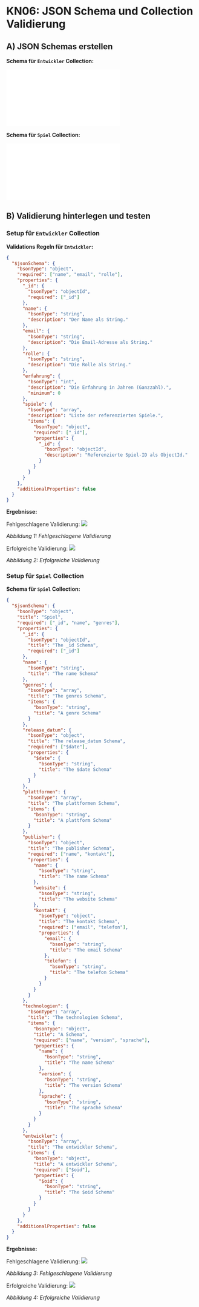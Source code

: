 # KN06: JSON Schema und Collection Validierung

## A) JSON Schemas erstellen

**Schema für `Entwickler` Collection:**

![Entwickler Schema](entwicklerSchema.json)

**Schema für `Spiel` Collection:**

![Spiel Schema](spielSchema.json)

## B) Validierung hinterlegen und testen

### Setup für `Entwickler` Collection

**Validations Regeln für `Entwickler`:**

```json
{
  "$jsonSchema": {
    "bsonType": "object",
    "required": ["name", "email", "rolle"],
    "properties": {
      "_id": {
        "bsonType": "objectId",
        "required": ["_id"]
      },
      "name": {
        "bsonType": "string",
        "description": "Der Name als String."
      },
      "email": {
        "bsonType": "string",
        "description": "Die Email-Adresse als String."
      },
      "rolle": {
        "bsonType": "string",
        "description": "Die Rolle als String."
      },
      "erfahrung": {
        "bsonType": "int",
        "description": "Die Erfahrung in Jahren (Ganzzahl).",
        "minimum": 0
      },
      "spiele": {
        "bsonType": "array",
        "description": "Liste der referenzierten Spiele.",
        "items": {
          "bsonType": "object",
          "required": ["_id"],
          "properties": {
            "_id": {
              "bsonType": "objectId",
              "description": "Referenzierte Spiel-ID als ObjectId."
            }
          }
        }
      }
    },
    "additionalProperties": false
  }
}
```

**Ergebnisse:**

Fehlgeschlagene Validierung:
![](image/Pasted%20image%2020250308181401.png)

_Abbildung 1: Fehlgeschlagene Validierung_

Erfolgreiche Validierung:
![](image/Pasted%20image%2020250308183614.png)

_Abbildung 2: Erfolgreiche Validierung_

### Setup für `Spiel` Collection

**Schema für `Spiel` Collection:**

```json
{
  "$jsonSchema": {
    "bsonType": "object",
    "title": "Spiel",
    "required": ["_id", "name", "genres"],
    "properties": {
      "_id": {
        "bsonType": "objectId",
        "title": "The _id Schema",
        "required": ["_id"]
      },
      "name": {
        "bsonType": "string",
        "title": "The name Schema"
      },
      "genres": {
        "bsonType": "array",
        "title": "The genres Schema",
        "items": {
          "bsonType": "string",
          "title": "A genre Schema"
        }
      },
      "release_datum": {
        "bsonType": "object",
        "title": "The release_datum Schema",
        "required": ["$date"],
        "properties": {
          "$date": {
            "bsonType": "string",
            "title": "The $date Schema"
          }
        }
      },
      "plattformen": {
        "bsonType": "array",
        "title": "The plattformen Schema",
        "items": {
          "bsonType": "string",
          "title": "A plattform Schema"
        }
      },
      "publisher": {
        "bsonType": "object",
        "title": "The publisher Schema",
        "required": ["name", "kontakt"],
        "properties": {
          "name": {
            "bsonType": "string",
            "title": "The name Schema"
          },
          "website": {
            "bsonType": "string",
            "title": "The website Schema"
          },
          "kontakt": {
            "bsonType": "object",
            "title": "The kontakt Schema",
            "required": ["email", "telefon"],
            "properties": {
              "email": {
                "bsonType": "string",
                "title": "The email Schema"
              },
              "telefon": {
                "bsonType": "string",
                "title": "The telefon Schema"
              }
            }
          }
        }
      },
      "technologien": {
        "bsonType": "array",
        "title": "The technologien Schema",
        "items": {
          "bsonType": "object",
          "title": "A Schema",
          "required": ["name", "version", "sprache"],
          "properties": {
            "name": {
              "bsonType": "string",
              "title": "The name Schema"
            },
            "version": {
              "bsonType": "string",
              "title": "The version Schema"
            },
            "sprache": {
              "bsonType": "string",
              "title": "The sprache Schema"
            }
          }
        }
      },
      "entwickler": {
        "bsonType": "array",
        "title": "The entwickler Schema",
        "items": {
          "bsonType": "object",
          "title": "A entwickler Schema",
          "required": ["$oid"],
          "properties": {
            "$oid": {
              "bsonType": "string",
              "title": "The $oid Schema"
            }
          }
        }
      }
    },
    "additionalProperties": false
  }
}
```

**Ergebnisse:**

Fehlgeschlagene Validierung:
![](image/Pasted%20image%2020250308183929.png)

_Abbildung 3: Fehlgeschlagene Validierung_

Erfolgreiche Validierung:
![](image/Pasted%20image%2020250308184339.png)

_Abbildung 4: Erfolgreiche Validierung_
